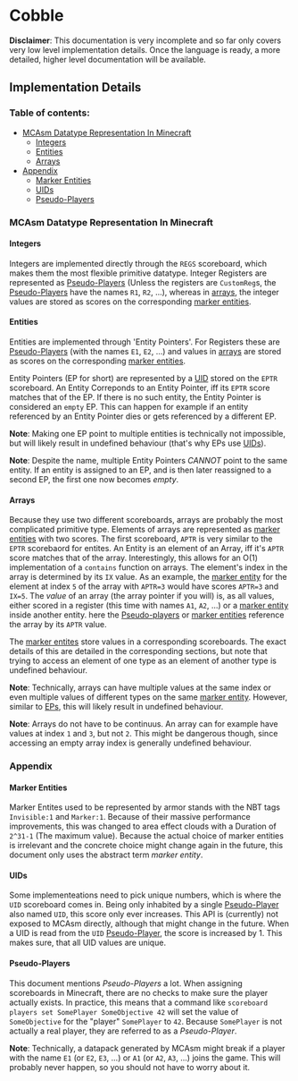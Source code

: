 # Cobble

**Disclaimer**: This documentation is very incomplete and so far only covers very low level 
implementation details. Once the language is ready, a more detailed, higher level documentation will be available.


## Implementation Details
### Table of contents:
* [MCAsm Datatype Representation In Minecraft](#rep)
    - [Integers](#rep-integers)
    - [Entities](#rep-entities)
    - [Arrays](#rep-arrays)
* [Appendix](#appendix)
    - [Marker Entities](#marker-entity)
    - [UIDs](#uid)
    - [Pseudo-Players](#pseudo-players)

### <a id=rep></a> MCAsm Datatype Representation In Minecraft
#### <a id=rep-integers></a>**Integers**
Integers are implemented directly through the `REGS` scoreboard, 
which makes them the most flexible primitive datatype.
Integer Registers are represented as [Pseudo-Players](#pseudo-players) 
(Unless the registers are `CustomReg`s, the [Pseudo-Players](#pseudo-players) have the names `R1`, `R2`, ...), whereas
in [arrays](#rep-arrays), the integer values are stored as scores on the corresponding [marker entities](#marker-entity).

#### <a id=rep-entities></a>**Entities**
Entities are implemented through 'Entity Pointers'. For Registers these are 
[Pseudo-Players](#pseudo-players) (with the names `E1`, `E2`, ...) and values in [arrays](#rep-arrays) are 
stored as scores on the corresponding [marker entities](#marker-entity).

Entity Pointers (EP for short) are represented by a [UID](#uid) stored on the `EPTR` scoreboard. 
An Entity Correponds to an Entity Pointer, iff its `EPTR` score matches that of the EP.
If there is no such entity, the Entity Pointer is considered an `empty` EP. This can happen for example
if an entity referenced by an Entity Pointer dies or gets referenced by a different EP.

**Note**: Making one EP point to multiple entities is technically not impossible,
but will likely result in undefined behaviour (that's why EPs use [UIDs](#uid)).

**Note**: Despite the name, multiple Entity Pointers *CANNOT* point to the same entity.
If an entity is assigned to an EP, and is then later reassigned to a second EP, the first
one now becomes *empty*.

#### <a id=rep-arrays></a> **Arrays**
Because they use two different scoreboards, arrays are probably the most complicated primitive type.
Elements of arrays are represented as [marker entities](#marker-entity) with
two scores. The first scoreboard, `APTR` is very similar to the `EPTR` scorebaord for entites.
An Entity is an element of an Array, iff it's `APTR` score matches that of the array. Interestingly,
this allows for an O(1) implementation of a `contains` function on arrays. The element's index in the array
is determined by its `IX` value. As an example, the [marker entity](#marker-entity) for the element at index `5` of the array with `APTR=3` would 
have scores `APTR=3` and `IX=5`.
The *value* of an array (the array pointer if you will) is, as all values, either scored in a register 
(this time with names `A1`, `A2`, ...) or a [marker entity](#marker-entities) inside another entity. here the
[Pseudo-players](#pseudo-players) or [marker entities](#marker-entities) reference the array by its `APTR` value.

The [marker entites](#marker-entites) store values in a corresponding scoreboards. The exact details of this
are detailed in the corresponding sections, but note that trying to access an element of one type as an element of another type
is undefined behaviour.

**Note**: Technically, arrays can have multiple values at the same index or even multiple values of different types on the same [marker entity](#marker-entity). 
However, similar to [EPs](#rep-entites), this will likely result in undefined behaviour.

**Note**: Arrays do not have to be continuus. An array can for example have values at index `1` and `3`, but not `2`.
This might be dangerous though, since accessing an empty array index is generally undefined behaviour.

### <a id=appendix></a> Appendix

#### <a id=marker-entity></a> **Marker Entities**
Marker Entites used to be represented by armor stands with the NBT tags `Invisible:1`
and `Marker:1`. Because of their massive performance improvements, this was changed to
area effect clouds with a Duration of `2^31-1` (The maximum value). Because the actual choice of marker
entities is irrelevant and the concrete choice might change again in the future, 
this document only uses the abstract term *marker entity*.

#### <a id=uid></a> **UIDs**
Some implementeations need to pick unique numbers, which is where the `UID`
scoreboard comes in. Being only inhabited by a single [Pseudo-Player](#pseudo-players) also named `UID`, this
score only ever increases. This API is (currently) not exposed to MCAsm directly, although 
that might change in the future. When a UID is read from the `UID` [Pseudo-Player](#pseudo-players), 
the score is increased by 1. This makes sure, that all UID values are unique.

#### <a id=pseudo-players></a> **Pseudo-Players**
This document mentions *Pseudo-Players* a lot. When assigning scoreboards in Minecraft,
there are no checks to make sure the player actually exists. In practice, this means that
a command like `scoreboard players set SomePlayer SomeObjective 42` will set the value of `SomeObjective`
for the "player" `SomePlayer` to `42`. Because `SomePlayer` is not actually a real player,
they are referred to as a *Pseudo-Player*.

**Note**: Technically, a datapack generated by MCAsm might break if a player with the
name `E1` (or `E2`, `E3`, ...) or `A1` (or `A2`, `A3`, ...) joins the game.
This will probably never happen, so you should not have to worry about it.

